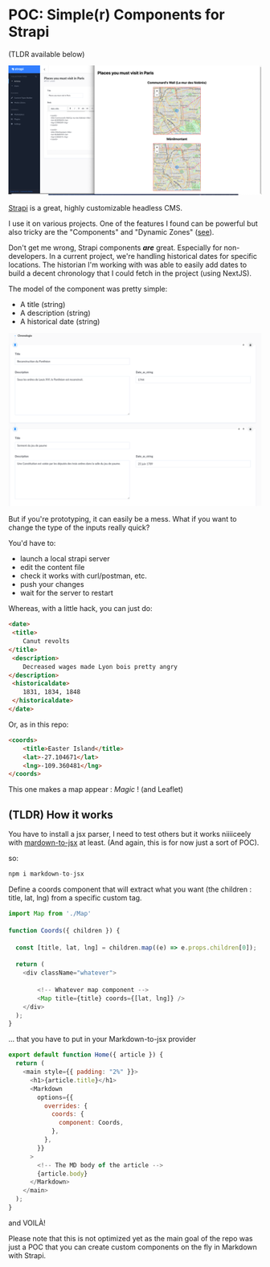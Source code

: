 # POC: Simple(r) Components for Strapi
(TLDR available below)

![Strapi on the left, Next on the right](/fullpoc.png?raw=true)


[Strapi](https://strapi.io/) is a great, highly customizable headless CMS.

I use it on various projects. One of the features I found can be powerful but also tricky are the "Components" and "Dynamic Zones" ([see](https://strapi.io/blog/release-beta-18-dynamic-zones)).

Don't get me wrong, Strapi components ***are*** great. Especially for non-developers. In a current project, we're handling historical dates for specific locations. The historian I'm working with was able to easily add dates to build a decent chronology that I could fetch in the project (using NextJS).

The model of the component was pretty simple: 

- A title (string)
- A description (string)
- A historical date (string)

![Two instances of the same Strapi Component](/chronology.png?raw=true)

But if you're prototyping, it can easily be a mess. What if you want to change the type of the inputs really quick? 

You'd have to:

- launch a local strapi server
- edit the content file
- check it works with curl/postman, etc.
- push your changes
- wait for the server to restart

Whereas, with a little hack, you can just do:

```html
<date>
 <title>
    Canut revolts
</title>
 <description>
    Decreased wages made Lyon bois pretty angry
</description>
 <historicaldate>
    1831, 1834, 1848
 </historicaldate>
</date>
```

Or, as in this repo:

```html
<coords>
    <title>Easter Island</title>
    <lat>-27.104671</lat>
    <lng>-109.360481</lng>
</coords>
```

This one makes a map appear : *Magic* ! (and Leaflet) 

## (TLDR) How it works

You have to install a jsx parser, I need to test others but it works niiiiceely with [mardown-to-jsx](https://www.npmjs.com/package/markdown-to-jsx) at least. (And again, this is for now just a sort of POC).

so:

```javascript
npm i markdown-to-jsx
```

Define a coords component that will extract what you want (the children : title, lat, lng) from a specific custom tag. 

```javascript
import Map from './Map'

function Coords({ children }) {
 
  const [title, lat, lng] = children.map((e) => e.props.children[0]);

  return (
    <div className="whatever">

        <!-- Whatever map component -->
        <Map title={title} coords={[lat, lng]} />
    </div>
  );
}
```

... that you have to put in your Markdown-to-jsx provider

```javascript
export default function Home({ article }) {
  return (
    <main style={{ padding: "2%" }}>
      <h1>{article.title}</h1>
      <Markdown
        options={{
          overrides: {
            coords: {
              component: Coords,
            },
          },
        }}
      >
        <!-- The MD body of the article -->
        {article.body}
      </Markdown>
    </main>
  );
}
```

and VOILÀ!

Please note that this is not optimized yet as the main goal of the repo was just a POC that you can create custom components on the fly in Markdown with Strapi.
